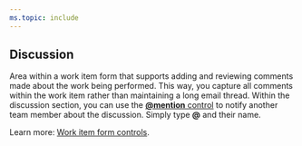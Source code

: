 ```yaml
---
ms.topic: include
---
```

 
## Discussion 

Area within a work item form that supports adding and reviewing comments made about the work being performed. This way, you capture all comments within the work item rather than maintaining a long email thread. Within the discussion section, you can use the [<strong>@mention</strong> control](/azure/devops/notifications/at-mentions) to notify another team member about the discussion. Simply type **@** and their name. 

Learn more: [Work item form controls](/azure/devops/boards/work-items/work-item-form-controls#discussion).
 